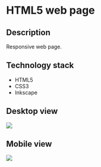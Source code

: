 # HTML5 web page

## Description
Responsive web page.

## Technology stack
- HTML5
- CSS3
- Inkscape

## Desktop view
![](images/Webpage.gif)

## Mobile view
![](images/Webpage_mobil.gif)